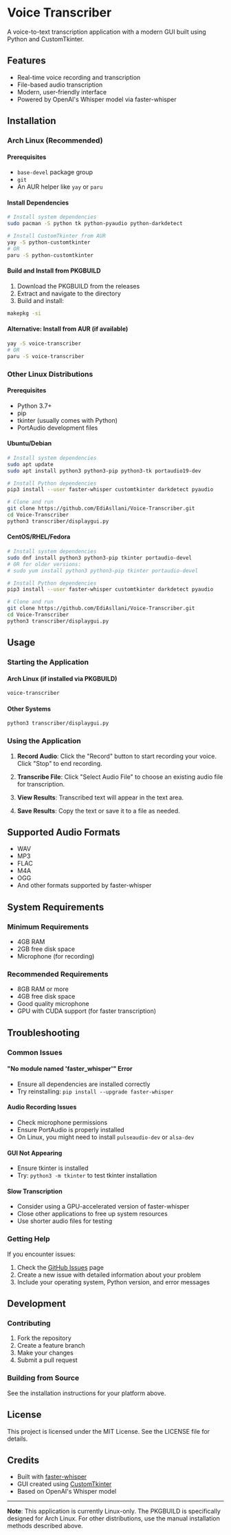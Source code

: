 # Voice Transcriber

A voice-to-text transcription application with a modern GUI built using Python and CustomTkinter.

## Features

- Real-time voice recording and transcription
- File-based audio transcription
- Modern, user-friendly interface
- Powered by OpenAI's Whisper model via faster-whisper

## Installation

### Arch Linux (Recommended)

#### Prerequisites
- `base-devel` package group
- `git`
- An AUR helper like `yay` or `paru`

#### Install Dependencies
```bash
# Install system dependencies
sudo pacman -S python tk python-pyaudio python-darkdetect

# Install CustomTkinter from AUR
yay -S python-customtkinter
# OR
paru -S python-customtkinter
```

#### Build and Install from PKGBUILD
1. Download the PKGBUILD from the releases
2. Extract and navigate to the directory
3. Build and install:
```bash
makepkg -si
```

#### Alternative: Install from AUR (if available)
```bash
yay -S voice-transcriber
# OR
paru -S voice-transcriber
```

### Other Linux Distributions

#### Prerequisites
- Python 3.7+
- pip
- tkinter (usually comes with Python)
- PortAudio development files

#### Ubuntu/Debian
```bash
# Install system dependencies
sudo apt update
sudo apt install python3 python3-pip python3-tk portaudio19-dev

# Install Python dependencies
pip3 install --user faster-whisper customtkinter darkdetect pyaudio

# Clone and run
git clone https://github.com/EdiAsllani/Voice-Transcriber.git
cd Voice-Transcriber
python3 transcriber/displaygui.py
```

#### CentOS/RHEL/Fedora
```bash
# Install system dependencies
sudo dnf install python3 python3-pip tkinter portaudio-devel
# OR for older versions:
# sudo yum install python3 python3-pip tkinter portaudio-devel

# Install Python dependencies
pip3 install --user faster-whisper customtkinter darkdetect pyaudio

# Clone and run
git clone https://github.com/EdiAsllani/Voice-Transcriber.git
cd Voice-Transcriber
python3 transcriber/displaygui.py
```

## Usage

### Starting the Application

#### Arch Linux (if installed via PKGBUILD)
```bash
voice-transcriber
```

#### Other Systems
```bash
python3 transcriber/displaygui.py
```

### Using the Application

1. **Record Audio**: Click the "Record" button to start recording your voice. Click "Stop" to end recording.

2. **Transcribe File**: Click "Select Audio File" to choose an existing audio file for transcription.

3. **View Results**: Transcribed text will appear in the text area.

4. **Save Results**: Copy the text or save it to a file as needed.

## Supported Audio Formats

- WAV
- MP3
- FLAC
- M4A
- OGG
- And other formats supported by faster-whisper

## System Requirements

### Minimum Requirements
- 4GB RAM
- 2GB free disk space
- Microphone (for recording)

### Recommended Requirements
- 8GB RAM or more
- 4GB free disk space
- Good quality microphone
- GPU with CUDA support (for faster transcription)

## Troubleshooting

### Common Issues

#### "No module named 'faster_whisper'" Error
- Ensure all dependencies are installed correctly
- Try reinstalling: `pip install --upgrade faster-whisper`

#### Audio Recording Issues
- Check microphone permissions
- Ensure PortAudio is properly installed
- On Linux, you might need to install `pulseaudio-dev` or `alsa-dev`

#### GUI Not Appearing
- Ensure tkinter is installed
- Try: `python3 -m tkinter` to test tkinter installation

#### Slow Transcription
- Consider using a GPU-accelerated version of faster-whisper
- Close other applications to free up system resources
- Use shorter audio files for testing

### Getting Help

If you encounter issues:
1. Check the [GitHub Issues](https://github.com/EdiAsllani/Voice-Transcriber/issues) page
2. Create a new issue with detailed information about your problem
3. Include your operating system, Python version, and error messages

## Development

### Contributing
1. Fork the repository
2. Create a feature branch
3. Make your changes
4. Submit a pull request

### Building from Source
See the installation instructions for your platform above.

## License

This project is licensed under the MIT License. See the LICENSE file for details.

## Credits

- Built with [faster-whisper](https://github.com/guillaumekln/faster-whisper)
- GUI created using [CustomTkinter](https://github.com/TomSchimansky/CustomTkinter)
- Based on OpenAI's Whisper model

---

**Note**: This application is currently Linux-only. The PKGBUILD is specifically designed for Arch Linux. For other distributions, use the manual installation methods described above.